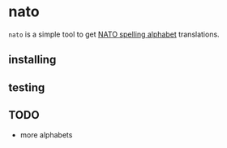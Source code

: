 # nato

`nato` is a simple tool to get [NATO spelling alphabet](https://en.wikipedia.org/wiki/NATO_phonetic_alphabet) translations.

## installing

## testing

## TODO
* more alphabets
